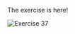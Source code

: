 The exercise is here!

![Exercise 37](https://github.com/user-attachments/assets/70f7efcc-cc0f-468a-9be1-0450be0db9f8)
